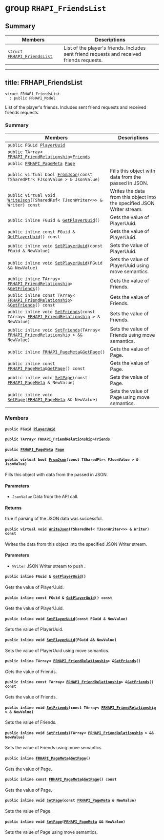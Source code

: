 # group `RHAPI_FriendsList` <a id="group__RHAPI__FriendsList"></a>

## Summary

 Members                        | Descriptions                                
--------------------------------|---------------------------------------------
`struct `[`FRHAPI_FriendsList`](#structFRHAPI__FriendsList) | List of the player&#39;s friends. Includes sent friend requests and received friends requests.

---
title: FRHAPI_FriendsList
---

```
struct FRHAPI_FriendsList
  : public FRHAPI_Model
```

List of the player&#39;s friends. Includes sent friend requests and received friends requests.

### Summary

 Members                        | Descriptions                                
--------------------------------|---------------------------------------------
`public FGuid `[`PlayerUuid`](#structFRHAPI__FriendsList_1a00993f4b19d7fda1904312a3eb2a721b) | 
`public TArray< `[`FRHAPI_FriendRelationship`](RHAPI_FriendRelationship.md#structFRHAPI__FriendRelationship)` > `[`Friends`](#structFRHAPI__FriendsList_1ab0a6ee5eb6e5ebeaaa99474ef95b5af2) | 
`public `[`FRHAPI_PageMeta`](RHAPI_PageMeta.md#structFRHAPI__PageMeta)` `[`Page`](#structFRHAPI__FriendsList_1a6b5c622ef326cc1ecf38070ec82ba6ef) | 
`public virtual bool `[`FromJson`](#structFRHAPI__FriendsList_1a4fa987a488b777087c6a5babb387321f)`(const TSharedPtr< FJsonValue > & JsonValue)` | Fills this object with data from the passed in JSON.
`public virtual void `[`WriteJson`](#structFRHAPI__FriendsList_1a8bf5e6ea4da5af8c400652b6a88892b7)`(TSharedRef< TJsonWriter<>> & Writer) const` | Writes the data from this object into the specified JSON Writer stream.
`public inline FGuid & `[`GetPlayerUuid`](#structFRHAPI__FriendsList_1a77a2a4ab921922160437b22c8198fbc1)`()` | Gets the value of PlayerUuid.
`public inline const FGuid & `[`GetPlayerUuid`](#structFRHAPI__FriendsList_1a8eabd6c72d7710f20eaadba1085ab064)`() const` | Gets the value of PlayerUuid.
`public inline void `[`SetPlayerUuid`](#structFRHAPI__FriendsList_1ac846a842d64a2297ef77339daba6b6e0)`(const FGuid & NewValue)` | Sets the value of PlayerUuid.
`public inline void `[`SetPlayerUuid`](#structFRHAPI__FriendsList_1aaeba4c5ef95ab1e0d2c8238a0d8583de)`(FGuid && NewValue)` | Sets the value of PlayerUuid using move semantics.
`public inline TArray< `[`FRHAPI_FriendRelationship`](RHAPI_FriendRelationship.md#structFRHAPI__FriendRelationship)` > & `[`GetFriends`](#structFRHAPI__FriendsList_1af808143843707a5b8bb1decb82ed8fe0)`()` | Gets the value of Friends.
`public inline const TArray< `[`FRHAPI_FriendRelationship`](RHAPI_FriendRelationship.md#structFRHAPI__FriendRelationship)` > & `[`GetFriends`](#structFRHAPI__FriendsList_1a96a0abf9001329b31c2fbc765bb7eb7a)`() const` | Gets the value of Friends.
`public inline void `[`SetFriends`](#structFRHAPI__FriendsList_1a1a782c725bc5a3e7a67769b7b637375b)`(const TArray< `[`FRHAPI_FriendRelationship`](RHAPI_FriendRelationship.md#structFRHAPI__FriendRelationship)` > & NewValue)` | Sets the value of Friends.
`public inline void `[`SetFriends`](#structFRHAPI__FriendsList_1a0aa3576297ab9110810e1008f8479171)`(TArray< `[`FRHAPI_FriendRelationship`](RHAPI_FriendRelationship.md#structFRHAPI__FriendRelationship)` > && NewValue)` | Sets the value of Friends using move semantics.
`public inline `[`FRHAPI_PageMeta`](RHAPI_PageMeta.md#structFRHAPI__PageMeta)` & `[`GetPage`](#structFRHAPI__FriendsList_1ab1f06c56d1df9372a91ab0ca777ff95b)`()` | Gets the value of Page.
`public inline const `[`FRHAPI_PageMeta`](RHAPI_PageMeta.md#structFRHAPI__PageMeta)` & `[`GetPage`](#structFRHAPI__FriendsList_1a3455d176b11020fba24c22f1dc29b674)`() const` | Gets the value of Page.
`public inline void `[`SetPage`](#structFRHAPI__FriendsList_1aefeaaab68d0e631aa4423c256b31dc1e)`(const `[`FRHAPI_PageMeta`](RHAPI_PageMeta.md#structFRHAPI__PageMeta)` & NewValue)` | Sets the value of Page.
`public inline void `[`SetPage`](#structFRHAPI__FriendsList_1a8afae802144c271fe20b1595c4b19490)`(`[`FRHAPI_PageMeta`](RHAPI_PageMeta.md#structFRHAPI__PageMeta)` && NewValue)` | Sets the value of Page using move semantics.

### Members

#### `public FGuid `[`PlayerUuid`](#structFRHAPI__FriendsList_1a00993f4b19d7fda1904312a3eb2a721b) <a id="structFRHAPI__FriendsList_1a00993f4b19d7fda1904312a3eb2a721b"></a>

#### `public TArray< `[`FRHAPI_FriendRelationship`](RHAPI_FriendRelationship.md#structFRHAPI__FriendRelationship)` > `[`Friends`](#structFRHAPI__FriendsList_1ab0a6ee5eb6e5ebeaaa99474ef95b5af2) <a id="structFRHAPI__FriendsList_1ab0a6ee5eb6e5ebeaaa99474ef95b5af2"></a>

#### `public `[`FRHAPI_PageMeta`](RHAPI_PageMeta.md#structFRHAPI__PageMeta)` `[`Page`](#structFRHAPI__FriendsList_1a6b5c622ef326cc1ecf38070ec82ba6ef) <a id="structFRHAPI__FriendsList_1a6b5c622ef326cc1ecf38070ec82ba6ef"></a>

#### `public virtual bool `[`FromJson`](#structFRHAPI__FriendsList_1a4fa987a488b777087c6a5babb387321f)`(const TSharedPtr< FJsonValue > & JsonValue)` <a id="structFRHAPI__FriendsList_1a4fa987a488b777087c6a5babb387321f"></a>

Fills this object with data from the passed in JSON.

#### Parameters
* `JsonValue` Data from the API call.

#### Returns
true if parsing of the JSON data was successful.

#### `public virtual void `[`WriteJson`](#structFRHAPI__FriendsList_1a8bf5e6ea4da5af8c400652b6a88892b7)`(TSharedRef< TJsonWriter<>> & Writer) const` <a id="structFRHAPI__FriendsList_1a8bf5e6ea4da5af8c400652b6a88892b7"></a>

Writes the data from this object into the specified JSON Writer stream.

#### Parameters
* `Writer` JSON Writer stream to push .

#### `public inline FGuid & `[`GetPlayerUuid`](#structFRHAPI__FriendsList_1a77a2a4ab921922160437b22c8198fbc1)`()` <a id="structFRHAPI__FriendsList_1a77a2a4ab921922160437b22c8198fbc1"></a>

Gets the value of PlayerUuid.

#### `public inline const FGuid & `[`GetPlayerUuid`](#structFRHAPI__FriendsList_1a8eabd6c72d7710f20eaadba1085ab064)`() const` <a id="structFRHAPI__FriendsList_1a8eabd6c72d7710f20eaadba1085ab064"></a>

Gets the value of PlayerUuid.

#### `public inline void `[`SetPlayerUuid`](#structFRHAPI__FriendsList_1ac846a842d64a2297ef77339daba6b6e0)`(const FGuid & NewValue)` <a id="structFRHAPI__FriendsList_1ac846a842d64a2297ef77339daba6b6e0"></a>

Sets the value of PlayerUuid.

#### `public inline void `[`SetPlayerUuid`](#structFRHAPI__FriendsList_1aaeba4c5ef95ab1e0d2c8238a0d8583de)`(FGuid && NewValue)` <a id="structFRHAPI__FriendsList_1aaeba4c5ef95ab1e0d2c8238a0d8583de"></a>

Sets the value of PlayerUuid using move semantics.

#### `public inline TArray< `[`FRHAPI_FriendRelationship`](RHAPI_FriendRelationship.md#structFRHAPI__FriendRelationship)` > & `[`GetFriends`](#structFRHAPI__FriendsList_1af808143843707a5b8bb1decb82ed8fe0)`()` <a id="structFRHAPI__FriendsList_1af808143843707a5b8bb1decb82ed8fe0"></a>

Gets the value of Friends.

#### `public inline const TArray< `[`FRHAPI_FriendRelationship`](RHAPI_FriendRelationship.md#structFRHAPI__FriendRelationship)` > & `[`GetFriends`](#structFRHAPI__FriendsList_1a96a0abf9001329b31c2fbc765bb7eb7a)`() const` <a id="structFRHAPI__FriendsList_1a96a0abf9001329b31c2fbc765bb7eb7a"></a>

Gets the value of Friends.

#### `public inline void `[`SetFriends`](#structFRHAPI__FriendsList_1a1a782c725bc5a3e7a67769b7b637375b)`(const TArray< `[`FRHAPI_FriendRelationship`](RHAPI_FriendRelationship.md#structFRHAPI__FriendRelationship)` > & NewValue)` <a id="structFRHAPI__FriendsList_1a1a782c725bc5a3e7a67769b7b637375b"></a>

Sets the value of Friends.

#### `public inline void `[`SetFriends`](#structFRHAPI__FriendsList_1a0aa3576297ab9110810e1008f8479171)`(TArray< `[`FRHAPI_FriendRelationship`](RHAPI_FriendRelationship.md#structFRHAPI__FriendRelationship)` > && NewValue)` <a id="structFRHAPI__FriendsList_1a0aa3576297ab9110810e1008f8479171"></a>

Sets the value of Friends using move semantics.

#### `public inline `[`FRHAPI_PageMeta`](RHAPI_PageMeta.md#structFRHAPI__PageMeta)` & `[`GetPage`](#structFRHAPI__FriendsList_1ab1f06c56d1df9372a91ab0ca777ff95b)`()` <a id="structFRHAPI__FriendsList_1ab1f06c56d1df9372a91ab0ca777ff95b"></a>

Gets the value of Page.

#### `public inline const `[`FRHAPI_PageMeta`](RHAPI_PageMeta.md#structFRHAPI__PageMeta)` & `[`GetPage`](#structFRHAPI__FriendsList_1a3455d176b11020fba24c22f1dc29b674)`() const` <a id="structFRHAPI__FriendsList_1a3455d176b11020fba24c22f1dc29b674"></a>

Gets the value of Page.

#### `public inline void `[`SetPage`](#structFRHAPI__FriendsList_1aefeaaab68d0e631aa4423c256b31dc1e)`(const `[`FRHAPI_PageMeta`](RHAPI_PageMeta.md#structFRHAPI__PageMeta)` & NewValue)` <a id="structFRHAPI__FriendsList_1aefeaaab68d0e631aa4423c256b31dc1e"></a>

Sets the value of Page.

#### `public inline void `[`SetPage`](#structFRHAPI__FriendsList_1a8afae802144c271fe20b1595c4b19490)`(`[`FRHAPI_PageMeta`](RHAPI_PageMeta.md#structFRHAPI__PageMeta)` && NewValue)` <a id="structFRHAPI__FriendsList_1a8afae802144c271fe20b1595c4b19490"></a>

Sets the value of Page using move semantics.

